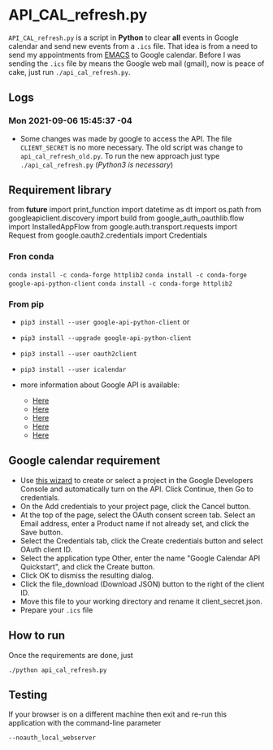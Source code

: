 #  API_CAL_refresh.py

`API_CAL_refresh.py` is a script in **Python** to clear **all** events in
Google calendar and send new events from a `.ics` file. That idea is
from a need to send my appointments from
[EMACS](https://www.gnu.org/software/emacs/) to Google calendar. Before
I was sending the `.ics` file by means the Google web mail (gmail), now
is peace of cake, just run `./api_cal_refresh.py`.

## Logs

### Mon 2021-09-06 15:45:37 -04
- Some changes was made by google to access the API. The file `CLIENT_SECRET` is no more necessary. The old script was change to `api_cal_refresh_old.py`. To run the new approach just type `./api_cal_refresh.py` (*Python3 is necessary*)

## Requirement library

from __future__ import print_function
import datetime as dt
import os.path
from googleapiclient.discovery import build
from google_auth_oauthlib.flow import InstalledAppFlow
from google.auth.transport.requests import Request
from google.oauth2.credentials import Credentials

### Fron conda

`conda install -c conda-forge httplib2`
`conda install -c conda-forge google-api-python-client`
`conda install -c conda-forge httplib2`

### From pip

- `pip3 install --user google-api-python-client` or
- `pip3 install --upgrade google-api-python-client`
- `pip3 install --user oauth2client`
- `pip3 install --user icalendar`

- more information about Google API is available:
  - [Here](https://developers.google.com/api-client-library/python/start/installation) 
  - [Here](https://developers.google.com/calendar/api/v3/reference/calendars/update)
  - [Here](https://developers.google.com/calendar/api/v3/reference/events/insert)
  - [Here](https://console.cloud.google.com/apis/credentials?folder=&organizationId=&project=coordfromaddress)
  - [Here](https://developers.google.com/calendar/api/quickstart/python)

## Google calendar requirement

- Use [this wizard](https://console.developers.google.com/start/api?id=calendar) to create or select a project in the Google Developers Console and automatically turn on the API. Click Continue, then Go to credentials.
- On the Add credentials to your project page, click the Cancel button.
- At the top of the page, select the OAuth consent screen tab. Select an Email address, enter a Product name if not already set, and click the Save button.
- Select the Credentials tab, click the Create credentials button and select OAuth client ID.
- Select the application type Other, enter the name "Google Calendar API Quickstart", and click the Create button.
- Click OK to dismiss the resulting dialog.
- Click the file_download (Download JSON) button to the right of the client ID.
- Move this file to your working directory and rename it client_secret.json.
- Prepare your `.ics` file

## How to run

Once the requirements are done, just

`./python api_cal_refresh.py`

## Testing

If your browser is on a different machine then exit and re-run this
application with the command-line parameter

`--noauth_local_webserver`

